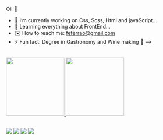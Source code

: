 Oii 💖

- 🔭 I’m currently working on Css, Scss, Html and javaScript...
- 🌱 Learning everything about FrontEnd...
- ✉️ How to reach me: feferrao@gmail.com
- ⚡ Fun fact: Degree in Gastronomy and Wine making 🍷
-->
##
<div>
  <a href="https://github.com/feferrao">
  <img height="160em" src="https://github-readme-stats.vercel.app/api?username=feferrao&show_icons=true&theme=dracula&include_all_commits=true&count_private=true"/>
  <img height="160em" src="https://github-readme-stats.vercel.app/api/top-langs/?username=feferrao&layout=compact&langs_count=7&theme=radical"/>
</div>
  
##
  
<div>
  <a href="https://www.linkedin.com/in/fecastroferrao/" target="_blank"><img src="https://img.shields.io/badge/-LinkedIn-%230077B5?style=for-the-badge&logo=linkedin&logoColor=white" target="_blank"></a>
  <a href = "mailto:fecastroferrao@gmail.com"><img src="https://img.shields.io/badge/-Gmail-%23333?style=for-the-badge&logo=gmail&logoColor=white" target="_blank"></a>   
  <a href="https://instagram.com/feferrao" target="_blank"><img src="https://img.shields.io/badge/-Instagram-%23E4405F?style=for-the-badge&logo=instagram&logoColor=white" target="_blank"></a>  
  <a href="https://twitter.com/feferrao_" target="_blank"><img src="https://img.shields.io/badge/Twitter-7289DA?style=for-the-badge&logo=twitter&logoColor=white" target="_blank"></a>
</div>

